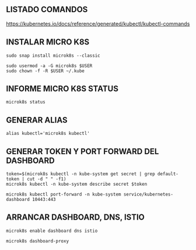 ## LISTADO COMANDOS
https://kubernetes.io/docs/reference/generated/kubectl/kubectl-commands

## INSTALAR MICRO K8S

```
sudo snap install microk8s --classic
```

```
sudo usermod -a -G microk8s $USER
sudo chown -f -R $USER ~/.kube
```


## INFORME MICRO K8S STATUS

```
microk8s status
```

## GENERAR ALIAS

```
alias kubectl='microk8s kubectl'
```

## GENERAR TOKEN Y PORT FORWARD DEL DASHBOARD

```
token=$(microk8s kubectl -n kube-system get secret | grep default-token | cut -d " " -f1)
microk8s kubectl -n kube-system describe secret $token
```

```
microk8s kubectl port-forward -n kube-system service/kubernetes-dashboard 10443:443
```

## ARRANCAR DASHBOARD, DNS, ISTIO



```
microk8s enable dashboard dns istio
```


```
microk8s dashboard-proxy
```
